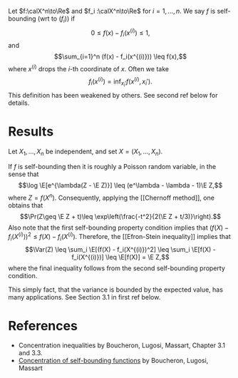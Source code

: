 
Let $f:\calX^n\to\Re$ and $f_i :\calX^n\to\Re$ for $i=1,\dots,n$. We say $f$ is self-bounding (wrt to $(f_i)$) if 
$$0\leq f(x) - f_i(x^{(i)})\leq 1,$$
and $$\sum_{i=1}^n (f(x) - f_i(x^{(i)})) \leq f(x),$$ where $x^{(i)}$ drops the $i$-th coordinate of $x$. Often we take 
$$f_i(x^{(i)}) = \inf_{x_i'} f(x^{(i)}, x_i').$$
This definition has been weakened by others. See second ref below for details. 

# Results 

Let $X_1, \dots, X_n$ be independent, and set $X = (X_1,\dots,X_n).$ 

If $f$ is self-bounding then it is roughly a Poisson random variable, in the sense that 
$$\log  \E[e^{\lambda(Z - \E Z)}] \leq (e^\lambda - \lambda - 1)\E Z,$$
where $Z = f(X^n)$. Consequently, applying the [[Chernoff method]], one obtains that 
$$\Pr(Z\geq \E Z + t)\leq \exp\left(\frac{-t^2}{2(\E Z + t/3)}\right).$$
Also note that the first self-bounding property condition implies that $(f(X) - f_i(X^{(i)}))^2 \leq f(X) - f_i(X^{(i)})$. Therefore, the [[Efron-Stein inequality]] implies that 
$$\Var(Z) \leq \sum_i \E[(f(X) - f_i(X^{(i)})^2] \leq \sum_i \E[f(X) - f_i(X^{(i)})] \leq \E[f(X)] = \E Z,$$
where the final inequality follows from the second self-bounding property condition. 

This simply fact, that the variance is bounded by the expected value, has many applications. See Section 3.1 in first ref below. 

# References 
- Concentration inequalities by Boucheron, Lugosi, Massart, Chapter 3.1 and 3.3. 
- [Concentration of self-bounding functions](https://econ.upf.edu/~lugosi/boluma4.pdf) by Boucheron, Lugosi, Massart
 